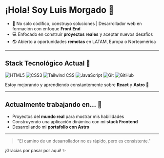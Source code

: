 # ¡Hola! Soy Luis Morgado 👋

* 🎯 No solo códifico, construyo soluciones | Desarrollador web en formación con enfoque **Front End**
* 💻 Enfocado en construir **proyectos reales** y aceptar nuevos desafíos
* 🌎 Abierto a oportunidades **remotas** en LATAM, Europa o Norteamérica

***

## Stack Tecnológico Actual 🚀

![HTML5](https://img.shields.io/badge/-HTML5-E34F26?style=flat-square&logo=html5&logoColor=white)
![CSS3](https://img.shields.io/badge/-CSS3-1572B6?style=flat-square&logo=css3&logoColor=white)
![Tailwind CSS](https://img.shields.io/badge/-Tailwind_CSS-06B6D4?style=flat-square&logo=tailwindcss&logoColor=white)
![JavaScript](https://img.shields.io/badge/-JavaScript-F7DF1E?style=flat-square&logo=javascript&logoColor=black)
![Git](https://img.shields.io/badge/-Git-F05032?style=flat-square&logo=git&logoColor=white)
![GitHub](https://img.shields.io/badge/-GitHub-181717?style=flat-square&logo=github&logoColor=white)

Estoy mejorando y aprendiendo constantemente sobre **React** y **Astro**  💪

***

## Actualmente trabajando en... 🧠

* Proyectos del **mundo real** para mostrar mis habilidades
* Construyendo una aplicación dinámica con mi **stack Frontend**
* Desarrollando mi **portafolio con Astro**

***

> "El camino de un desarrollador no es rápido, pero es consistente."

¡Gracias por pasar por aquí! ✨
